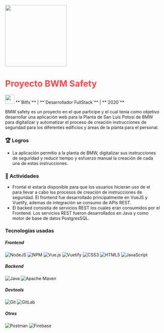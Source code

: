 <img src="../assets/images/projects/BMW.png" width="200" height="200">

# <font color="#FF474C">**Proyecto BWM Safety**</font>

<img src="../assets/images/company-logos/bitfx.png" width="30" height="30">
**`Bitfx`** |
**`Desarrollador FullStack`** |
**`2020`**

BMW safety es un proyecto en el que participe y el cual tenia como objetivo desarrollar una aplicación web para la Planta de San Luis Potosí de BMW para digitalizar y automatizar el proceso de creación instrucciones de seguridad para los diferentes edificios y áreas de la planta para el personal.

### 🏆 Logros

- La aplicación permitio a la planta de BMW, digitalizar sus instrucciones de seguridad y reducir tiempo y esfuerzo manual la creación de cada una de estas instrucciones.

### 📝 Actividades

- Frontal el estaría disponible para que los usuarios hicieran uso de el para llevar a cabo los procesos de creación de instrucciones de seguridad. El frontend fue desarrollado principalmente en VueJS y Vuetify, ademas de integración se consumo de APIs REST.
- El backed consistia de servicios REST los cuales eran consumidos por el Frontend. Los servicios REST fueron desarrollados en Java y como motor de base de datos PostgresSQL.

### Tecnologías usadas

##### **Frontend**
![NodeJS](https://img.shields.io/badge/node.js-6DA55F?style=for-the-badge&logo=node.js&logoColor=white)
![NPM](https://img.shields.io/badge/NPM-%23CB3837.svg?style=for-the-badge&logo=npm&logoColor=white)
![Vue.js](https://img.shields.io/badge/vuejs-%2335495e.svg?style=for-the-badge&logo=vuedotjs&logoColor=%234FC08D)
![Vuetify](https://img.shields.io/badge/Vuetify-1867C0?style=for-the-badge&logo=vuetify&logoColor=AEDDFF)
![CSS3](https://img.shields.io/badge/css3-%231572B6.svg?style=for-the-badge&logo=css3&logoColor=white)
![HTML5](https://img.shields.io/badge/html5-%23E34F26.svg?style=for-the-badge&logo=html5&logoColor=white)
![JavaScript](https://img.shields.io/badge/javascript-%23323330.svg?style=for-the-badge&logo=javascript&logoColor=%23F7DF1E)


##### **Backend**
![Java](https://img.shields.io/badge/java-%23ED8B00.svg?style=for-the-badge&logo=openjdk&logoColor=white)
![Apache Maven](https://img.shields.io/badge/Apache%20Maven-C71A36?style=for-the-badge&logo=Apache%20Maven&logoColor=white)

##### **Devtools**
![Git](https://img.shields.io/badge/git-%23F05033.svg?style=for-the-badge&logo=git&logoColor=white)
![GitLab](https://img.shields.io/badge/gitlab-%23181717.svg?style=for-the-badge&logo=gitlab&logoColor=white)

##### **Otros**
![Postman](https://img.shields.io/badge/Postman-FF6C37?style=for-the-badge&logo=postman&logoColor=white)
![Firebase](https://img.shields.io/badge/Firebase-039BE5?style=for-the-badge&logo=Firebase&logoColor=white)
